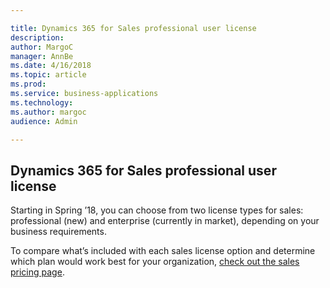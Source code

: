 ```yaml
---

title: Dynamics 365 for Sales professional user license
description: 
author: MargoC
manager: AnnBe
ms.date: 4/16/2018
ms.topic: article
ms.prod: 
ms.service: business-applications
ms.technology: 
ms.author: margoc
audience: Admin

---
```

Dynamics 365 for Sales professional user license
------------------------------------------------



Starting in Spring ’18, you can choose from two license types for sales:
professional (new) and enterprise (currently in market), depending on your
business requirements.

To compare what’s included with each sales license option and determine which
plan would work best for your organization, [check out the sales pricing
page](https://dynamics.microsoft.com/pricing/sales/).
